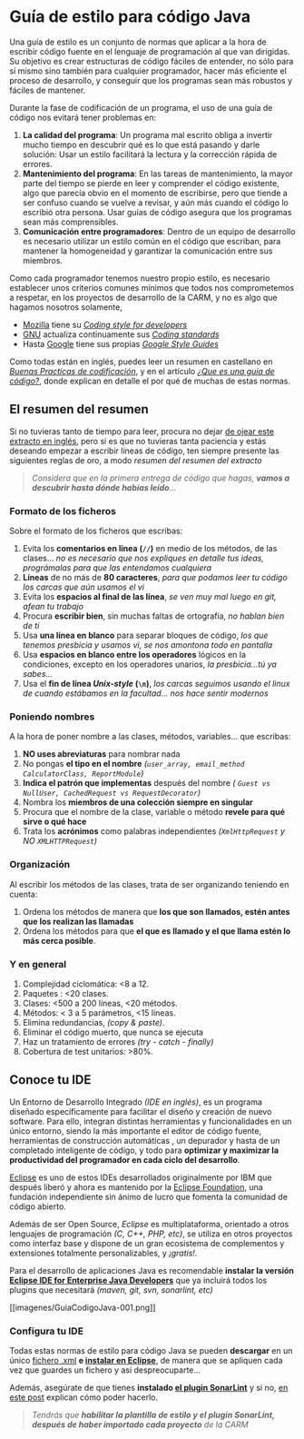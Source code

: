 # Guía de estilo para código Java

Una guía de estilo es un conjunto de normas que aplicar a la hora de escribir código fuente en el lenguaje de programación al que van dirigidas. Su objetivo es  crear estructuras de código fáciles de entender, no sólo para sí mismo sino también para cualquier programador, hacer más eficiente el proceso de desarrollo, y conseguir que los programas sean más robustos y fáciles de mantener.

Durante la fase de codificación de un programa, el uso de una guía de código nos evitará tener problemas en:

1. **La calidad del programa**: Un programa mal escrito obliga a invertir mucho tiempo en descubrir qué es lo que está pasando y darle solución: Usar un estilo facilitará la lectura y la corrección rápida de errores.
2. **Mantenimiento del programa**: En las tareas de mantenimiento, la mayor parte del tiempo se pierde en leer y comprender el código existente, algo que parecía obvio en el momento de escribirse, pero que tiende a ser confuso cuando se vuelve a revisar, y aún más cuando el código lo escribió otra persona. Usar guías de código asegura que los programas sean más comprensibles.
3. **Comunicación entre programadores**: Dentro de un equipo de desarrollo es necesario utilizar un estilo común en el código que escriban, para mantener la homogeneidad y garantizar la comunicación entre sus miembros.

Como cada programador tenemos nuestro propio estilo, es necesario establecer unos criterios comunes mínimos que todos nos comprometemos a respetar, en los proyectos de desarrollo de la CARM, y no es algo que hagamos nosotros solamente,

* [Mozilla](https://www.mozilla.org/es-ES/) tiene su *[
Coding style for developers](https://developer.mozilla.org/en-US/docs/Mozilla/Developer_guide/Coding_Style)*
* [GNU](http://www.gnu.org/) actualiza continuamente sus *[Coding standards](http://www.gnu.org/prep/standards/)*
* Hasta [Google](https://www.google.es/) tiene sus propias *[Google Style Guides](https://google.github.io/styleguide/javaguide.html)*

Como todas están en inglés, puedes leer un resumen en castellano en *[Buenas Practicas de codificación](Buenas-Practicas-de-codificacion.md)*, y en el artículo *[¿Que es una guía de código?](https://codigofacilito.com/articulos/guia_codigo)*, donde explican en detalle el por qué de muchas de estas normas.


## El resumen del resumen

Si no tuvieras tanto de tiempo para leer, procura no dejar [de ojear este extracto en inglés](https://github.com/thoughtbot/guides/tree/master/style), pero si es que no tuvieras tanta paciencia y  estás deseando empezar a escribir líneas de código, ten siempre presente las siguientes reglas de oro, a modo *resumen del resumen del extracto*

>*Considera que en la primera entrega de código que hagas, **vamos a descubrir hasta dónde habías leído**...*

### Formato de los ficheros
Sobre el formato de los ficheros que escribas:

1. Evita los **comentarios en línea (```//```)** en medio de los métodos, de las clases... *no es necesario que nos expliques en detalle tus ideas, prográmalas para que las entendamos cualquiera*
2. **Líneas** de no más de **80 caracteres**, *para que podamos leer tu código los carcas que aún usamos el vi*
3. Evita los **espacios al final de las línea**, *se ven muy mal luego en git, afean tu trabajo*
4. Procura **escribir bien**, sin muchas faltas de ortografía, *no hablan bien de ti*
5. Usa **una línea en blanco** para separar bloques de código, *los que tenemos presbicia y usamos vi, se nos amontona todo en pantalla*
6. Usa **espacios en blanco entre los operadores** lógicos en la condiciones, excepto en los operadores unarios, *la presbicia...tú ya sabes...*
7. Usa el **fin de línea *Unix-style* (```\n```)**, *los carcas seguimos usando el linux de cuando estábamos en la facultad... nos hace sentir modernos*

### Poniendo nombres
A la hora de poner nombre a las clases, métodos, variables... que escribas:

1. **NO uses abreviaturas** para nombrar nada
2. No pongas **el tipo en el nombre** *(```user_array, email_method CalculatorClass, ReportModule```)*
3. **Indica el patrón que implementas** después del nombre *( ```Guest vs NullUser, CachedRequest vs RequestDecorator```)*
4. Nombra los **miembros de una colección siempre en singular**
5. Procura que el nombre de la clase, variable o método **revele para qué sirve o qué hace**
6. Trata los **acrónimos** como palabras independientes *(```XmlHttpRequest``` y NO ```XMLHTTPRequest```)*

### Organización
Al escribir los métodos de las clases, trata de ser organizando teniendo en cuenta:

1. Ordena los métodos de manera que **los que son llamados, estén antes que los realizan las llamadas**
2. Ordena los métodos para que **el que es llamado y el que llama estén lo más cerca posible**.

### Y en general
1. Complejidad ciclomática: <8 a 12.
2. Paquetes : <20 clases.
3. Clases: <500 a 200 líneas, <20 métodos.
4. Métodos: < 3 a 5 parámetros, <15 líneas.
5. Elimina redundancias, *(copy & paste)*.
6. Eliminar el código muerto, que nunca se ejecuta
7. Haz un tratamiento de errores *(try - catch - finally)*
8. Cobertura de test unitarios: >80%.


## Conoce tu IDE
Un Entorno de Desarrollo Integrado *(IDE en inglés)*, es  un  programa  diseñado  específicamente  para  facilitar  el  diseño  y  creación  de nuevo software. Para ello,  integran  distintas  herramientas  y funcionalidades en un único entorno, siendo la más importante el editor de  código fuente, herramientas  de  construcción  automáticas , un  depurador  y hasta de un completado  inteligente  de  código, y todo para **optimizar y maximizar la productividad del programador en cada ciclo del desarrollo**.

[Eclipse](https://www.eclipse.org/downloads/) es uno de estos IDEs desarrollados originalmente por IBM que después liberó y ahora es mantenido por la [Eclipse Foundation](https://www.eclipse.org/membership/),  una fundación independiente sin ánimo de lucro que fomenta la comunidad de código abierto. 

Además de ser Open Source, *Eclipse* es multiplataforma, 
orientado a otros lenguajes de programación *(C, C++, PHP, etc)*, se utiliza en otros proyectos como interfaz base y dispone de un gran ecosistema de complementos y extensiones totalmente personalizables, y *¡gratis!*.

Para el desarrollo de aplicaciones Java es recomendable **instalar la versión [Eclipse IDE for Enterprise Java Developers](https://www.eclipse.org/downloads/packages/)** que ya incluirá todos los plugins que necesitará *(maven, git, svn, sonarlint, etc)*

[[imagenes/GuiaCodigoJava-001.png]]


### Configura tu IDE
Todas estas normas de estilo para código Java se pueden **descargar** en un único [fichero .xml](https://github.com/google/styleguide/blob/gh-pages/eclipse-java-google-style.xml) **e [instalar en Eclipse](http://www.practicesofmastery.com/post/eclipse-google-java-style-guide/)**, de manera que se apliquen cada vez que guardes un fichero y así despreocuparte...

Además, asegúrate de que tienes **instalado [el plugin SonarLint](https://www.sonarlint.org/eclipse/)** y si no,  [en este post](https://www.adictosaltrabajo.com/2014/10/08/eclipse-sonar-qube/) explican cómo poder hacerlo.

> *Tendrás que **habilitar la plantilla de estilo y el plugin SonarLint, después de haber importado cada proyecto** de la CARM*
